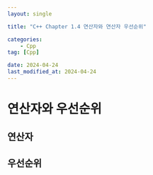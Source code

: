 ```yaml
---
layout: single

title: "C++ Chapter 1.4 연산자와 연산자 우선순위"

categories:
    - Cpp
tag: [Cpp]

date: 2024-04-24
last_modified_at: 2024-04-24
---
```


# 연산자와 우선순위

## 연산자

## 우선순위
